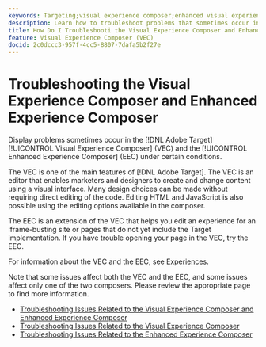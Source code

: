 ```yaml
---
keywords: Targeting;visual experience composer;enhanced visual experience composer;vec;troubleshoot visual experience composer;troubleshooting;eec;enhanced experience composer;tls;tls 1.2
description: Learn how to troubleshoot problems that sometimes occur in the Visual Experience Composer (VEC) and the Enhanced Experience Composer (EEC) under certain conditions.
title: How Do I Troubleshooti the Visual Experience Composer and Enhanced Experience Composer?
feature: Visual Experience Composer (VEC)
docid: 2c0dccc3-957f-4cc5-8807-7dafa5b2f27e
---
```


# Troubleshooting the Visual Experience Composer and Enhanced Experience Composer

Display problems sometimes occur in the [!DNL Adobe Target] [!UICONTROL Visual Experience Composer] (VEC) and the [!UICONTROL Enhanced Experience Composer] (EEC) under certain conditions.

The VEC is one of the main features of [!DNL Adobe Target]. The VEC is an editor that enables marketers and designers to create and change content using a visual interface. Many design choices can be made without requiring direct editing of the code. Editing HTML and JavaScript is also possible using the editing options available in the composer.

The EEC is an extension of the VEC that helps you edit an experience for an iframe-busting site or pages that do not yet include the Target implementation. If you have trouble opening your page in the VEC, try the EEC.

For information about the VEC and the EEC, see [Experiences](/help/c-experiences/experiences.md#concept_A2E10F6AFB3D4AEAB6951EE14688848D).

Note that some issues affect both the VEC and the EEC, and some issues affect only one of the two composers. Please review the appropriate page to find more information.

* [Troubleshooting Issues Related to the Visual Experience Composer and Enhanced Experience Composer](/help/c-experiences/c-visual-experience-composer/r-troubleshoot-composer/issues-related-to-the-visual-experience-composer-vec-and-enhanced-experience-composer-eec.md)
* [Troubleshooting Issues Related to the Visual Experience Composer](/help/c-experiences/c-visual-experience-composer/r-troubleshoot-composer/troubleshooting-issues-related-to-the-visual-experience-composer-vec.md)
* [Troubleshooting Issues Related to the Enhanced Experience Composer](/help/c-experiences/c-visual-experience-composer/r-troubleshoot-composer/troubleshooting-issues-related-to-the-enhanced-experience-composer-eec.md)